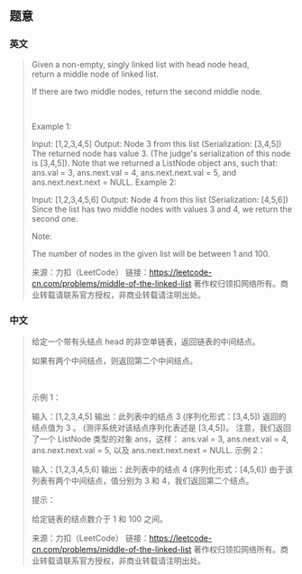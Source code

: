## 题意

### 英文

> Given a non-empty, singly linked list with head node head, return a middle node of linked list.
> 
> If there are two middle nodes, return the second middle node.
> 
>  
> 
> Example 1:
> 
> Input: [1,2,3,4,5]
> Output: Node 3 from this list (Serialization: [3,4,5])
> The returned node has value 3.  (The judge's serialization of this node is [3,4,5]).
> Note that we returned a ListNode object ans, such that:
> ans.val = 3, ans.next.val = 4, ans.next.next.val = 5, and ans.next.next.next = NULL.
> Example 2:
> 
> Input: [1,2,3,4,5,6]
> Output: Node 4 from this list (Serialization: [4,5,6])
> Since the list has two middle nodes with values 3 and 4, we return the second one.
>  
> 
> Note:
> 
> The number of nodes in the given list will be between 1 and 100.
> 
> 
> 来源：力扣（LeetCode）
> 链接：https://leetcode-cn.com/problems/middle-of-the-linked-list
> 著作权归领扣网络所有。商业转载请联系官方授权，非商业转载请注明出处。

### 中文

> 给定一个带有头结点 head 的非空单链表，返回链表的中间结点。
> 
> 如果有两个中间结点，则返回第二个中间结点。
> 
>  
> 
> 示例 1：
> 
> 输入：[1,2,3,4,5]
> 输出：此列表中的结点 3 (序列化形式：[3,4,5])
> 返回的结点值为 3 。 (测评系统对该结点序列化表述是 [3,4,5])。
> 注意，我们返回了一个 ListNode 类型的对象 ans，这样：
> ans.val = 3, ans.next.val = 4, ans.next.next.val = 5, 以及 ans.next.next.next = NULL.
> 示例 2：
> 
> 输入：[1,2,3,4,5,6]
> 输出：此列表中的结点 4 (序列化形式：[4,5,6])
> 由于该列表有两个中间结点，值分别为 3 和 4，我们返回第二个结点。
>  
> 
> 提示：
> 
> 给定链表的结点数介于 1 和 100 之间。
> 
> 来源：力扣（LeetCode）
> 链接：https://leetcode-cn.com/problems/middle-of-the-linked-list
> 著作权归领扣网络所有。商业转载请联系官方授权，非商业转载请注明出处。